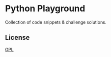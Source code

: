 # Python Playground

Collection of code snippets & challenge solutions. 


## License
[GPL](https://choosealicense.com/licenses/gpl-3.0/)
